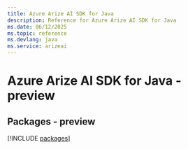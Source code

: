 ```yaml
---
title: Azure Arize AI SDK for Java
description: Reference for Azure Arize AI SDK for Java
ms.date: 06/12/2025
ms.topic: reference
ms.devlang: java
ms.service: arizeai
---
```

# Azure Arize AI SDK for Java - preview
## Packages - preview
[!INCLUDE [packages](arize-ai-index.md)]